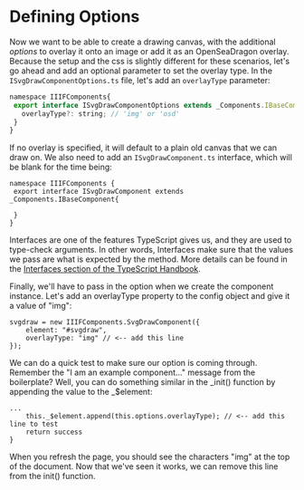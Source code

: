 # Defining Options

Now we want to be able to create a drawing canvas, with the additional _options_ to overlay it onto an image or add it as an OpenSeaDragon overlay. Because the setup and the css is slightly different for these scenarios, let's go ahead and add an optional parameter to set the overlay type.  In the `ISvgDrawComponentOptions.ts` file, let's add an `overlayType` parameter:

```js
namespace IIIFComponents{
 export interface ISvgDrawComponentOptions extends _Components.IBaseComponentOptions {
   overlayType?: string; // 'img' or 'osd'
 }
}
```

If no overlay is specified, it will default to a plain old canvas that we can draw on.  We also need to add an `ISvgDrawComponent.ts` interface, which will be blank for the time being:

```
namespace IIIFComponents {
 export interface ISvgDrawComponent extends _Components.IBaseComponent{

 }
}

```

Interfaces are one of the features TypeScript gives us, and they are used to type-check arguments.  In other words, Interfaces make sure that the values we pass are what is expected by the method.  More details can be found in the [Interfaces section of the TypeScript Handbook](https://www.typescriptlang.org/docs/handbook/interfaces.html).

Finally, we'll have to pass in the option when we create the component instance.  Let's add an overlayType property to the config object and give it a value of "img":

```
svgdraw = new IIIFComponents.SvgDrawComponent({ 
    element: "#svgdraw", 
    overlayType: "img" // <-- add this line
});
```

We can do a quick test to make sure our option is coming through.  Remember the "I am an example component..." message from the boilerplate?  Well, you can do something similar in the \_init\(\) function by appending the value to the \_$element:

```
...
    this._$element.append(this.options.overlayType); // <-- add this line to test
    return success
}
```

When you refresh the page, you should see the characters "img" at the top of the document.  Now that we've seen it works, we can remove this line from the init\(\) function.

